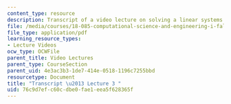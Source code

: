 ```yaml
---
content_type: resource
description: Transcript of a video lecture on solving a linear systems.
file: /media/courses/18-085-computational-science-and-engineering-i-fall-2008/76c9d7efc60cdbe0fae1eea5f628365f_18-085F08-L03.pdf
file_type: application/pdf
learning_resource_types:
- Lecture Videos
ocw_type: OCWFile
parent_title: Video Lectures
parent_type: CourseSection
parent_uid: 4e3ac3b3-1de7-414e-0518-1196c7255bbd
resourcetype: Document
title: "Transcript \u2013 Lecture 3 "
uid: 76c9d7ef-c60c-dbe0-fae1-eea5f628365f
---
```

